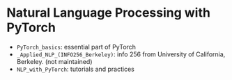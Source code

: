 # Natural Language Processing with PyTorch

* `PyTorch_basics`: essential part of PyTorch
* `_Applied_NLP_(INFO256_Berkeley)`: info 256 from University of California, Berkeley. (not maintained)
* `NLP_with_PyTorch`: tutorials and practices
